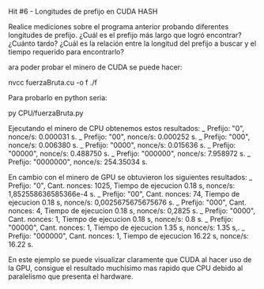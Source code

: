 Hit #6 - Longitudes de prefijo en CUDA HASH

Realice mediciones sobre el programa anterior probando diferentes longitudes de prefijo. ¿Cuál es el prefijo más largo que logró encontrar? ¿Cuánto tardo? ¿Cuál es la relación entre la longitud del prefijo a buscar y el tiempo requerido para encontrarlo?

ara poder probar el minero de CUDA se puede hacer:

nvcc fuerzaBruta.cu -o f
./f <hash previo> <cadena> <rango maximo de numeros>


Para probarlo en python seria:

py CPU/fuerzaBruta.py

Ejecutando el minero de CPU obtenemos estos resultados:
_ Prefijo: "0", nonce/s: 0.000031 s.
_ Prefijo: "00", nonce/s:  0.000252 s.
_ Prefijo: "000", nonce/s: 0.006380 s.
_ Prefijo: "0000", nonce/s: 0.015636 s.
_ Prefijo: "00000", nonce/s: 0.488750 s.
_ Prefijo: "000000", nonce/s: 7.958972 s.
_ Prefijo: "0000000", nonce/s: 254.35034 s.

En cambio con el minero de GPU se obtuvieron los siguientes resultados:
_ Prefijo: "0", Cant. nonces: 1025, Tiempo de ejecucion 0.18 s, nonce/s: 1,852558636585366e-4 s.
_ Prefijo: "00", Cant. nonces: 74, Tiempo de ejecucion 0.18 s, nonce/s: 0,0025675675675676 s.
_ Prefijo: "000", Cant. nonces: 4, Tiempo de ejecucion 0.18 s, nonce/s: 0,2825 s.
_ Prefijo: "0000", Cant. nonces: 1, Tiempo de ejecucion 0.18 s, nonce/s: 0.8 s.
_ Prefijo: "00000", Cant. nonces: 1, Tiempo de ejecucion 1.35 s, nonce/s: 1.35 s,.
_ Prefijo: "000000", Cant. nonces: 1, Tiempo de ejecucion 16.22 s, nonce/s: 16.22 s.

En este ejemplo se puede visualizar claramente que CUDA al hacer uso de la GPU, consigue el resultado muchísimo mas rapido que CPU debido al paralelismo que presenta el hardware.